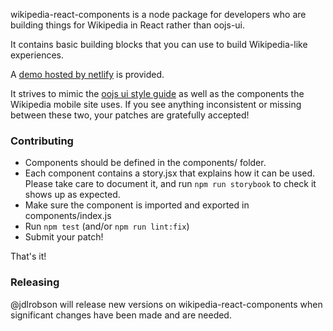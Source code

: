 wikipedia-react-components is a node package for developers who are building things for Wikipedia in React rather than oojs-ui.

It contains basic building blocks that you can use to build Wikipedia-like experiences.

A [demo hosted by netlify](https://condescending-morse-73ee59.netlify.com/) is provided.

It strives to mimic the [oojs ui style guide](https://doc.wikimedia.org/oojs-ui/master/demos/) as well as the components the Wikipedia mobile site uses. If you see anything inconsistent or missing between these two, your patches are gratefully accepted!

### Contributing

* Components should be defined in the components/ folder.
* Each component contains a story.jsx that explains how it can be used. Please take care to document it, and run `npm run storybook` to check it shows up as expected.
* Make sure the component is imported and exported in components/index.js
* Run `npm test` (and/or `npm run lint:fix`)
* Submit your patch!

That's it!

### Releasing

@jdlrobson will release new versions on wikipedia-react-components when significant changes have been made and are needed.
